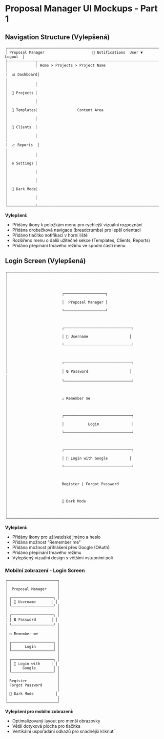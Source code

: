 # Proposal Manager UI Mockups - Part 1

## Navigation Structure (Vylepšená)

```
┌─────────────────────────────────────────────────────────────────────────┐
│ Proposal Manager                      🔔 Notifications  User ▼  Logout  │
├─────────────┬───────────────────────────────────────────────────────────┤
│             │ Home > Projects > Project Name                            │
│  📊 Dashboard│                                                           │
│             │                                                           │
│  📁 Projects │                                                           │
│             │                                                           │
│  📑 Templates│                  Content Area                             │
│             │                                                           │
│  👥 Clients  │                                                           │
│             │                                                           │
│  📈 Reports  │                                                           │
│             │                                                           │
│  ⚙️ Settings │                                                           │
│             │                                                           │
│             │                                                           │
│  🌙 Dark Mode│                                                           │
│             │                                                           │
└─────────────┴───────────────────────────────────────────────────────────┘
```

**Vylepšení:**
- Přidány ikony k položkám menu pro rychlejší vizuální rozpoznání
- Přidána drobečková navigace (breadcrumbs) pro lepší orientaci
- Přidáno tlačítko notifikací v horní liště
- Rozšířeno menu o další užitečné sekce (Templates, Clients, Reports)
- Přidáno přepínání tmavého režimu ve spodní části menu

## Login Screen (Vylepšená)

```
┌─────────────────────────────────────────────────────────────────────────┐
│                                                                         │
│                                                                         │
│                         ┌───────────────────┐                           │
│                         │  Proposal Manager │                           │
│                         └───────────────────┘                           │
│                                                                         │
│                         ┌───────────────────────────────┐               │
│                         │ 👤 Username                   │               │
│                         └───────────────────────────────┘               │
│                                                                         │
│                         ┌───────────────────────────────┐               │
│                         │ 🔒 Password                   │               │
│                         └───────────────────────────────┘               │
│                                                                         │
│                         ☐ Remember me                                   │
│                                                                         │
│                         ┌───────────────────────────────┐               │
│                         │           Login               │               │
│                         └───────────────────────────────┘               │
│                                                                         │
│                         ┌───────────────────────────────┐               │
│                         │ 🔑 Login with Google          │               │
│                         └───────────────────────────────┘               │
│                                                                         │
│                         Register | Forgot Password                      │
│                                                                         │
│                         🌙 Dark Mode                                    │
│                                                                         │
└─────────────────────────────────────────────────────────────────────────┘
```

**Vylepšení:**
- Přidány ikony pro uživatelské jméno a heslo
- Přidána možnost "Remember me"
- Přidána možnost přihlášení přes Google (OAuth)
- Přidáno přepínání tmavého režimu
- Vylepšený vizuální design s většími vstupními poli

### Mobilní zobrazení - Login Screen

```
┌───────────────────────┐
│                       │
│  Proposal Manager     │
│                       │
│ ┌───────────────────┐ │
│ │ 👤 Username       │ │
│ └───────────────────┘ │
│                       │
│ ┌───────────────────┐ │
│ │ 🔒 Password       │ │
│ └───────────────────┘ │
│                       │
│ ☐ Remember me         │
│                       │
│ ┌───────────────────┐ │
│ │      Login        │ │
│ └───────────────────┘ │
│                       │
│ ┌───────────────────┐ │
│ │ 🔑 Login with     │ │
│ │     Google        │ │
│ └───────────────────┘ │
│                       │
│ Register              │
│ Forgot Password       │
│                       │
│ 🌙 Dark Mode          │
│                       │
└───────────────────────┘
```

**Vylepšení pro mobilní zobrazení:**
- Optimalizovaný layout pro menší obrazovky
- Větší dotyková plocha pro tlačítka
- Vertikální uspořádání odkazů pro snadnější kliknutí

